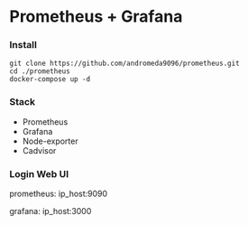 # Prometheus + Grafana

### Install 
```
git clone https://github.com/andromeda9096/prometheus.git
cd ./prometheus
docker-compose up -d 
```
### Stack
- Prometheus
- Grafana
- Node-exporter
- Cadvisor

### Login Web UI

prometheus: ip_host:9090

grafana: ip_host:3000
